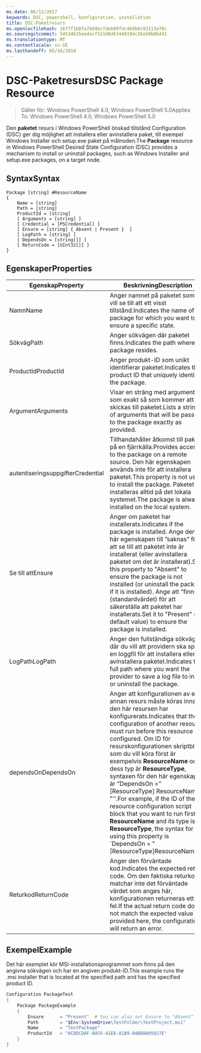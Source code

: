 ```yaml
---
ms.date: 06/12/2017
keywords: DSC, powershell, konfiguration, installation
title: DSC-Paketresurs
ms.openlocfilehash: 16f7f1b8fa7b84bcfdeb09fdc46db9c93113e70c
ms.sourcegitcommit: 54534635eedacf531d8d6344019dc16a50b8b441
ms.translationtype: MT
ms.contentlocale: sv-SE
ms.lasthandoff: 05/16/2018
---
```

# <a name="dsc-package-resource"></a><span data-ttu-id="1f137-103">DSC-Paketresurs</span><span class="sxs-lookup"><span data-stu-id="1f137-103">DSC Package Resource</span></span>

> <span data-ttu-id="1f137-104">Gäller för: Windows PowerShell 4.0, Windows PowerShell 5.0</span><span class="sxs-lookup"><span data-stu-id="1f137-104">Applies To: Windows PowerShell 4.0, Windows PowerShell 5.0</span></span>

<span data-ttu-id="1f137-105">Den **paketet** resurs i Windows PowerShell önskad tillstånd Configuration (DSC) ger dig möjlighet att installera eller avinstallera paket, till exempel Windows Installer och setup.exe paket på målnoden.</span><span class="sxs-lookup"><span data-stu-id="1f137-105">The **Package** resource in Windows PowerShell Desired State Configuration (DSC) provides a mechanism to install or uninstall packages, such as Windows Installer and setup.exe packages, on a target node.</span></span>

## <a name="syntax"></a><span data-ttu-id="1f137-106">Syntax</span><span class="sxs-lookup"><span data-stu-id="1f137-106">Syntax</span></span>

```
Package [string] #ResourceName
{
    Name = [string]
    Path = [string]
    ProductId = [string]
    [ Arguments = [string] ]
    [ Credential = [PSCredential] ]
    [ Ensure = [string] { Absent | Present }  ]
    [ LogPath = [string] ]
    [ DependsOn = [string[]] ]
    [ ReturnCode = [UInt32[]] ]
}
```

## <a name="properties"></a><span data-ttu-id="1f137-107">Egenskaper</span><span class="sxs-lookup"><span data-stu-id="1f137-107">Properties</span></span>
|  <span data-ttu-id="1f137-108">Egenskap</span><span class="sxs-lookup"><span data-stu-id="1f137-108">Property</span></span>  |  <span data-ttu-id="1f137-109">Beskrivning</span><span class="sxs-lookup"><span data-stu-id="1f137-109">Description</span></span>   |
|---|---|
| <span data-ttu-id="1f137-110">Namn</span><span class="sxs-lookup"><span data-stu-id="1f137-110">Name</span></span>| <span data-ttu-id="1f137-111">Anger namnet på paketet som du vill se till att ett visst tillstånd.</span><span class="sxs-lookup"><span data-stu-id="1f137-111">Indicates the name of the package for which you want to ensure a specific state.</span></span>|
| <span data-ttu-id="1f137-112">Sökväg</span><span class="sxs-lookup"><span data-stu-id="1f137-112">Path</span></span>| <span data-ttu-id="1f137-113">Anger sökvägen där paketet finns.</span><span class="sxs-lookup"><span data-stu-id="1f137-113">Indicates the path where the package resides.</span></span>|
| <span data-ttu-id="1f137-114">ProductId</span><span class="sxs-lookup"><span data-stu-id="1f137-114">ProductId</span></span>| <span data-ttu-id="1f137-115">Anger produkt-ID som unikt identifierar paketet.</span><span class="sxs-lookup"><span data-stu-id="1f137-115">Indicates the product ID that uniquely identifies the package.</span></span>|
| <span data-ttu-id="1f137-116">Argument</span><span class="sxs-lookup"><span data-stu-id="1f137-116">Arguments</span></span>| <span data-ttu-id="1f137-117">Visar en sträng med argument som exakt så som kommer att skickas till paketet.</span><span class="sxs-lookup"><span data-stu-id="1f137-117">Lists a string of arguments that will be passed to the package exactly as provided.</span></span>|
| <span data-ttu-id="1f137-118">autentiseringsuppgifter</span><span class="sxs-lookup"><span data-stu-id="1f137-118">Credential</span></span>| <span data-ttu-id="1f137-119">Tillhandahåller åtkomst till paketet på en fjärrkälla.</span><span class="sxs-lookup"><span data-stu-id="1f137-119">Provides access to the package on a remote source.</span></span> <span data-ttu-id="1f137-120">Den här egenskapen används inte för att installera paketet.</span><span class="sxs-lookup"><span data-stu-id="1f137-120">This property is not used to install the package.</span></span> <span data-ttu-id="1f137-121">Paketet installeras alltid på det lokala systemet.</span><span class="sxs-lookup"><span data-stu-id="1f137-121">The package is always installed on the local system.</span></span>|
| <span data-ttu-id="1f137-122">Se till att</span><span class="sxs-lookup"><span data-stu-id="1f137-122">Ensure</span></span>| <span data-ttu-id="1f137-123">Anger om paketet har installerats.</span><span class="sxs-lookup"><span data-stu-id="1f137-123">Indicates if the package is installed.</span></span> <span data-ttu-id="1f137-124">Ange den här egenskapen till ”saknas” för att se till att paketet inte är installerat (eller avinstallera paketet om det är installerat).</span><span class="sxs-lookup"><span data-stu-id="1f137-124">Set this property to "Absent" to ensure the package is not installed (or uninstall the package if it is installed).</span></span> <span data-ttu-id="1f137-125">Ange att ”finns” (standardvärdet) för att säkerställa att paketet har installerats.</span><span class="sxs-lookup"><span data-stu-id="1f137-125">Set it to "Present" (the default value) to ensure the package is installed.</span></span>|
| <span data-ttu-id="1f137-126">LogPath</span><span class="sxs-lookup"><span data-stu-id="1f137-126">LogPath</span></span>| <span data-ttu-id="1f137-127">Anger den fullständiga sökvägen där du vill att providern ska spara en loggfil för att installera eller avinstallera paketet.</span><span class="sxs-lookup"><span data-stu-id="1f137-127">Indicates the full path where you want the provider to save a log file to install or uninstall the package.</span></span>|
| <span data-ttu-id="1f137-128">dependsOn</span><span class="sxs-lookup"><span data-stu-id="1f137-128">DependsOn</span></span> | <span data-ttu-id="1f137-129">Anger att konfigurationen av en annan resurs måste köras innan den här resursen har konfigurerats.</span><span class="sxs-lookup"><span data-stu-id="1f137-129">Indicates that the configuration of another resource must run before this resource is configured.</span></span> <span data-ttu-id="1f137-130">Om ID för resurskonfigurationen skriptblock som du vill köra först är exempelvis **ResourceName** och dess typ är **ResourceType**, syntaxen för den här egenskapen är ”DependsOn =” [ResourceType] ResourceName ”''.</span><span class="sxs-lookup"><span data-stu-id="1f137-130">For example, if the ID of the resource configuration script block that you want to run first is **ResourceName** and its type is **ResourceType**, the syntax for using this property is \`DependsOn = "[ResourceType]ResourceName"\`\`.</span></span>|
| <span data-ttu-id="1f137-131">Returkod</span><span class="sxs-lookup"><span data-stu-id="1f137-131">ReturnCode</span></span>| <span data-ttu-id="1f137-132">Anger den förväntade kod.</span><span class="sxs-lookup"><span data-stu-id="1f137-132">Indicates the expected return code.</span></span> <span data-ttu-id="1f137-133">Om den faktiska returkod matchar inte det förväntade värdet som anges här, konfigurationen returneras ett fel.</span><span class="sxs-lookup"><span data-stu-id="1f137-133">If the actual return code does not match the expected value provided here, the configuration will return an error.</span></span>|

## <a name="example"></a><span data-ttu-id="1f137-134">Exempel</span><span class="sxs-lookup"><span data-stu-id="1f137-134">Example</span></span>

<span data-ttu-id="1f137-135">Det här exemplet kör MSI-installationsprogrammet som finns på den angivna sökvägen och har en angiven produkt-ID.</span><span class="sxs-lookup"><span data-stu-id="1f137-135">This example runs the .msi installer that is located at the specified path and has the specified product ID.</span></span>

```powershell
Configuration PackageTest
{
    Package PackageExample
    {
        Ensure      = "Present"  # You can also set Ensure to "Absent"
        Path        = "$Env:SystemDrive\TestFolder\TestProject.msi"
        Name        = "TestPackage"
        ProductId   = "ACDDCDAF-80C6-41E6-A1B9-8ABD8A05027E"
    }
}
```